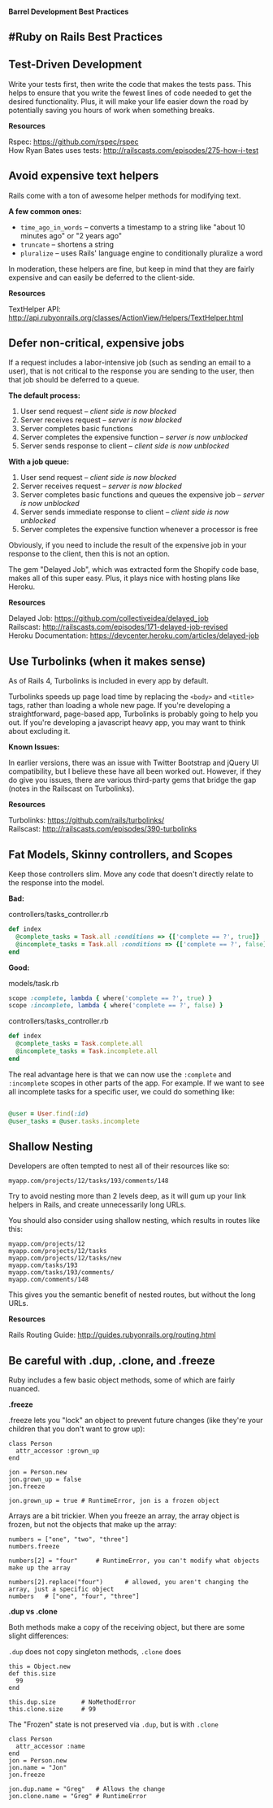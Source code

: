 #### Barrel Development Best Practices

#Ruby on Rails Best Practices
----------------------------

## Test-Driven Development
Write your tests first, then write the code that makes the tests pass. This helps to ensure that you write the fewest lines of code needed to get the desired functionality. Plus, it will make your life easier down the road by potentially saving you hours of work when something breaks.

**Resources**

Rspec: https://github.com/rspec/rspec  
How Ryan Bates uses tests: http://railscasts.com/episodes/275-how-i-test




## Avoid expensive text helpers
Rails come with a ton of awesome helper methods for modifying text. 

**A few common ones:**

- ```time_ago_in_words``` – converts a timestamp to a string like "about 10 minutes ago" or "2 years ago"
- ```truncate``` – shortens a string
- ```pluralize``` – uses Rails' language engine to conditionally pluralize a word

In moderation, these helpers are fine, but keep in mind that they are fairly expensive and can easily be deferred to the client-side.

**Resources**

TextHelper API: http://api.rubyonrails.org/classes/ActionView/Helpers/TextHelper.html





## Defer non-critical, expensive jobs
If a request includes a labor-intensive job (such as sending an email to a user), that is not critical to the response you are sending to the user, then that job should be deferred to a queue. 

**The default process:**

1. User send request – *client side is now blocked*
2. Server receives request – *server is now blocked*
3. Server completes basic functions
4. Server completes the expensive function – *server is now unblocked*
5. Server sends response to client – *client side is now unblocked*

**With a job queue:**

1. User send request – *client side is now blocked*
2. Server receives request – *server is now blocked*
3. Server completes basic functions and queues the expensive job – *server is now unblocked*
4. Server sends immediate response to client – *client side is now unblocked*
5. Server completes the expensive function whenever a processor is free


Obviously, if you need to include the result of the expensive job in your response to the client, then this is not an option.

The gem "Delayed Job", which was extracted form the Shopify code base, makes all of this super easy. Plus, it plays nice with hosting plans like Heroku.


**Resources**

Delayed Job: https://github.com/collectiveidea/delayed_job  
Railscast: http://railscasts.com/episodes/171-delayed-job-revised  
Heroku Documentation: https://devcenter.heroku.com/articles/delayed-job






## Use Turbolinks (when it makes sense)
As of Rails 4, Turbolinks is included in every app by default. 

Turbolinks speeds up page load time by replacing the ```<body>``` and ```<title>``` tags, rather than loading a whole new page. If you're developing a straightforward, page-based app, Turbolinks is probably going to help you out. If you're developing a javascript heavy app, you may want to think about excluding it.

**Known Issues:**

In earlier versions, there was an issue with Twitter Bootstrap and jQuery UI compatibility, but I believe these have all been worked out. However, if they do give you issues, there are various third-party gems that bridge the gap (notes in the Railscast on Turbolinks).

**Resources**

Turbolinks: https://github.com/rails/turbolinks/  
Railscast: http://railscasts.com/episodes/390-turbolinks





## Fat Models, Skinny controllers, and Scopes
Keep those controllers slim. Move any code that doesn't directly relate to the response into the model.

**Bad:**

controllers/tasks_controller.rb
``` ruby
def index
  @complete_tasks = Task.all :conditions => {['complete == ?', true]}
  @incomplete_tasks = Task.all :conditions => {['complete == ?', false]}
end
```

**Good:**

models/task.rb
``` ruby
scope :complete, lambda { where('complete == ?', true) }
scope :incomplete, lambda { where('complete == ?', false) }
```

controllers/tasks_controller.rb
``` ruby
def index
  @complete_tasks = Task.complete.all
  @incomplete_tasks = Task.incomplete.all
end
```

The real advantage here is that we can now use the ```:complete``` and ```:incomplete``` scopes in other parts of the app. For example. If we want to see all incomplete tasks for a specific user, we could do something like:

``` ruby

@user = User.find(:id)
@user_tasks = @user.tasks.incomplete
```


## Shallow Nesting
Developers are often tempted to nest all of their resources like so:

```
myapp.com/projects/12/tasks/193/comments/148
```

Try to avoid nesting more than 2 levels deep, as it will gum up your link helpers in Rails, and create unnecessarily long URLs. 

You should also consider using shallow nesting, which results in routes like this:

```
myapp.com/projects/12
myapp.com/projects/12/tasks
myapp.com/projects/12/tasks/new
myapp.com/tasks/193
myapp.com/tasks/193/comments/
myapp.com/comments/148
```

This gives you the semantic benefit of nested routes, but without the long URLs.

**Resources**

Rails Routing Guide: http://guides.rubyonrails.org/routing.html








## Be careful with .dup, .clone, and .freeze
Ruby includes a few basic object methods, some of which are fairly nuanced.


**.freeze**

.freeze lets you "lock" an object to prevent future changes (like they're your children that you don't want to grow up):

```
class Person
  attr_accessor :grown_up
end

jon = Person.new
jon.grown_up = false
jon.freeze

jon.grown_up = true	# RuntimeError, jon is a frozen object
```

Arrays are a bit trickier. When you freeze an array, the array object is frozen, but not the objects that make up the array:
```
numbers = ["one", "two", "three"]
numbers.freeze

numbers[2] = "four" 	# RuntimeError, you can't modify what objects make up the array

numbers[2].replace("four")		# allowed, you aren't changing the array, just a specific object
numbers   # ["one", "four", "three"]
```


**.dup vs .clone**

Both methods make a copy of the receiving object, but there are some slight differences:

```.dup``` does not copy singleton methods, ```.clone``` does

```
this = Object.new
def this.size
  99
end

this.dup.size   	# NoMethodError
this.clone.size 	# 99
```


The "Frozen" state is not preserved via ```.dup```, but is with ```.clone```

```
class Person
  attr_accessor :name
end
jon = Person.new
jon.name = "Jon"
jon.freeze

jon.dup.name = "Greg"   # Allows the change
jon.clone.name = "Greg" # RuntimeError
```










